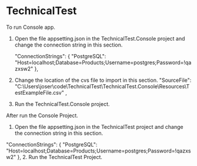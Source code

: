 # TechnicalTest

To run Console app. 

1. Open the file appsetting.json in the TechnicalTest.Console project and change the connection string in this section.

   "ConnectionStrings": {
    "PostgreSQL": "Host=localhost;Database=Products;Username=postgres;Password=!qazxsw2"
  },

 2. Change the location of the cvs file to import in this section.
     "SourceFile": "C:\\Users\\joser\\code\\TechnicalTest\\TechnicalTest.Console\\Resources\\TestExampleFile.csv" ,

3. Run the TechnicalTest.Console project.

After run the Console Project. 

1.  Open the file appsetting.json in the TechnicalTest project and change the connection string in this section.

   "ConnectionStrings": {
    "PostgreSQL": "Host=localhost;Database=Products;Username=postgres;Password=!qazxsw2"
  },
2. Run the TechnicalTest Project.
